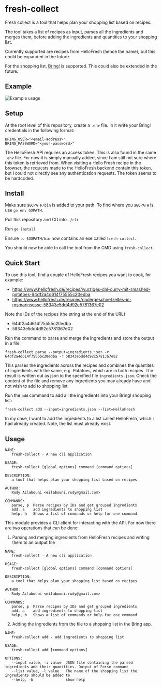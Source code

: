# fresh-collect
Fresh collect is a tool that helps plan your shopping list based on recipes. 

The tool takes a list of recipes as input, parses all the ingredients and merges them, before adding the ingredients and quantities to your shopping list. 

Currently supported are recipes from HelloFresh (hence the name), but this could be expanded in the future.

For the shopping list, [Bring!](https://www.getbring.com/en/home) is supported. This could also be extended in the future. 

## Example
![Example usage](./assets/usage.gif)

## Setup
At the root level of this repository, create a `.env` file. In it write your Bring! credentials in the following format:
```
BRING_USER="<email-address>"
BRING_PASSWORD="<your-password>"
```

The HelloFresh API requires an access token. This is also found in the same `.env` file. For now it is simply manually added, since I am still not sure where this token is retrieved from. 
When visiting a Hello Fresh recipe in the browser, the requests made to the HelloFresh backend contain this token, but I could not directly see any authentication requests. The token seems to be hardcoded. 

## Install
Make sure `$GOPATH/bin` is added to your path. To find where you `$GOPATH` is, use `go env GOPATH`.

Pull this repository and CD into `./cli` 

Run `go install`

Ensure `ls $GOPATH/bin` now contains an exe called `fresh-collect`. 

You should now be able to call the tool from the CMD using `fresh-collect`.

## Quick Start
To use this tool, find a couple of HelloFresh recipes you want to cook, for example:
* https://www.hellofresh.de/recipes/wurziges-dal-curry-mit-smashed-potatoes-64df2a4d614f75555c20edba
* https://www.hellofresh.de/recipes/rindergeschnetzeltes-in-rosmarinsosse-58343e5dd4d92c5781367e02

Note the IDs of the recipes (the string at the end of the URL):
* 64df2a4d614f75555c20edba
* 58343e5dd4d92c5781367e02

Run the command to parse and merge the ingredients and store the output in a file:

`fresh-collect parse --output=ingredients.json -r 64df2a4d614f75555c20edba -r 58343e5dd4d92c5781367e02`

This parses the ingredients across the recipes and combines the quantites of ingredients with the same, e.g. Potatoes, which are in both recipes.
The result is written out as json to the specified file `ingredients.json`. Check the content of the file and remove any ingredients you may already have and not wish to add to shopping list.


Run the `add` command to add all the ingredients into your Bring! shopping list:

`fresh-collect add --input=ingredients.json --list=HelloFresh`

In my case, I want to add the ingredients to a list called HelloFresh, which I had already created. Note, the list must already exist.

## Usage
```
NAME:
   fresh-collect - A new cli application

USAGE:
   fresh-collect [global options] command [command options]

DESCRIPTION:
   a tool that helps plan your shopping list based on recipes

AUTHOR:
   Rudy Ailabouni <eilabouni.rudy@gmail.com>

COMMANDS:
   parse, p  Parse recipes by IDs and get grouped ingredients
   add, a    add ingredients to shopping list
   help, h   Shows a list of commands or help for one command

```

This module provides a CLI client for interacting with the API. For now there are two operations that can be done:
1. Parsing and merging ingredients from HelloFresh recipes and writing them to an output file
```
NAME:
   fresh-collect - A new cli application

USAGE:
   fresh-collect [global options] command [command options]

DESCRIPTION:
   a tool that helps plan your shopping list based on recipes

AUTHOR:
   Rudy Ailabouni <eilabouni.rudy@gmail.com>

COMMANDS:
   parse, p  Parse recipes by IDs and get grouped ingredients
   add, a    add ingredients to shopping list
   help, h   Shows a list of commands or help for one command

```

2. Adding the ingredients from the file to a shopping list in the Bring app. 
```
NAME:
   fresh-collect add - add ingredients to shopping list

USAGE:
   fresh-collect add [command options]

OPTIONS:
   --input value, -i value  JSON file containing the parsed ingredients and their quantities. Output of Parse command
   --list value, -l value   The name of the shopping list the ingredients should be added to
   --help, -h               show help
```
